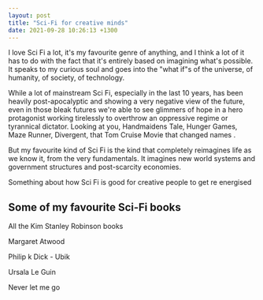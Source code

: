 ```yaml
---
layout: post
title: "Sci-Fi for creative minds"
date: 2021-09-28 10:26:13 +1300
---
```


I love Sci Fi a lot, it's my favourite genre of anything, and I think a lot of it has to do with the fact that it's entirely based on imagining what's possible. It speaks to my curious soul and goes into the "what if"s of the universe, of humanity, of society, of technology.

While a lot of mainstream Sci Fi, especially in the last 10 years, has been heavily post-apocalyptic and showing a very negative view of the future, even in those bleak futures we're able to see glimmers of hope in a hero protagonist working tirelessly to overthrow an oppressive regime or tyrannical dictator. Looking at you, Handmaidens Tale, Hunger Games, Maze Runner, Divergent, that Tom Cruise Movie that changed names . 

But my favourite kind of Sci Fi is the kind that completely reimagines life as we know it, from the very fundamentals. It imagines new world systems and government structures and post-scarcity economies.

Something about how Sci Fi is good for creative people to get re energised

## Some of my favourite Sci-Fi books

All the Kim Stanley Robinson books

Margaret Atwood

Philip k Dick - Ubik

Ursala Le Guin

Never let me go 
